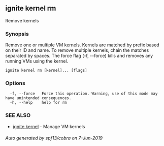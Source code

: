 ## ignite kernel rm

Remove kernels

### Synopsis


Remove one or multiple VM kernels. Kernels are matched by prefix based on their
ID and name. To remove multiple kernels, chain the matches separated by spaces.
The force flag (-f, --force) kills and removes any running VMs using the kernel.


```
ignite kernel rm [kernel]... [flags]
```

### Options

```
  -f, --force   Force this operation. Warning, use of this mode may have unintended consequences.
  -h, --help    help for rm
```

### SEE ALSO

* [ignite kernel](ignite_kernel.md)	 - Manage VM kernels

###### Auto generated by spf13/cobra on 7-Jun-2019
